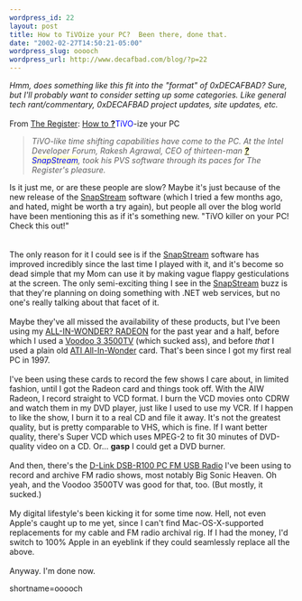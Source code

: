```yaml
--- 
wordpress_id: 22
layout: post
title: How to TiVOize your PC?  Been there, done that.
date: "2002-02-27T14:50:21-05:00"
wordpress_slug: ooooch
wordpress_url: http://www.decafbad.com/blog/?p=22
---
```

<i>Hmm, does something like this fit into the "format" of 0xDECAFBAD?  Sure, but I'll probably want to consider setting up some categories.  Like general tech rant/commentary, 0xDECAFBAD project updates, site updates, etc.</i>
<br /><br />
From <a href="http://www.theregister.co.uk">The Register</a>: <a href="http://www.theregister.co.uk/content/54/24222.html">How to <span style='background : #FFFFCE;'><a href="http://www.decafbad.com/twiki/bin/edit/Main/TiVO?topicparent=Main.FilterData"><b>?</b></a><font color="#0000FF">TiVO</font></span>-ize your PC</a><blockquote><i>TiVO-like time shifting capabilities have come to the PC. At the Intel Developer Forum, Rakesh Agrawal, CEO of thirteen-man <span style='background : #FFFFCE;'><a href="http://www.decafbad.com/twiki/bin/edit/Main/SnapStream?topicparent=Main.FilterData"><b>?</b></a><font color="#0000FF">SnapStream</font></span>, took his PVS software through its paces for The Register's pleasure.</i></blockquote>Is it just me, or are these people are slow?  Maybe it's just because of the new release of the <a href="http://www.snapstream.com">SnapStream</a> software (which I tried a few months ago, and hated, might be worth a try again), but people all over the blog world have been mentioning this as if it's something new.  "TiVO killer on your PC!  Check this out!"  
<br /><br />
The only reason for it I could see is if the <a href="http://www.snapstream.com">SnapStream</a> software has improved incredibly since the last time I played with it, and it's become so dead simple that my Mom can use it by making vague flappy gesticulations at the screen.  The only semi-exciting thing I see in the <a href="http://www.snapstream.com">SnapStream</a> buzz is that they're planning on doing something with .NET web services, but no one's really talking about that facet of it.
<br /><br />
Maybe they've all missed the availability of these products, but I've been using my <a href="http://www.ati.com/na/pages/products/pc/aiw_radeon/index.html">ALL-IN-WONDER? RADEON</a> for the past year and a half, before which I used a <a href="http://www.riva3d.com/3500/">Voodoo 3 3500TV</a> (which sucked ass), and before <i>that</i> I used a plain old <a href="http://www.ati.com/na/pages/products/pc/aiw/index.html">ATI All-In-Wonder</a> card.  That's been since I got my first real PC in 1997.
<br /><br />
I've been using these cards to record the few shows I care about, in limited fashion, until I got the Radeon card and things took off.  With the AIW Radeon, I record straight to VCD format.  I burn the VCD movies onto CDRW and watch them in my DVD player, just like I used to use my VCR.  If I happen to like the show, I burn it to a real CD and file it away.  It's not the greatest quality, but is pretty comparable to VHS, which is fine.  If I want better quality, there's Super VCD which uses MPEG-2 to fit 30 minutes of DVD-quality video on a CD.  Or...  <strong>gasp</strong> I could get a DVD burner.
<br /><br />
And then, there's the <a href="http://www.dlink.com/products/usb/dsbr100/">D-Link DSB-R100 PC FM USB Radio</a> I've been using to record and archive FM radio shows, most notably Big Sonic Heaven.  Oh yeah, and the Voodoo 3500TV was good for that, too.  (But mostly, it sucked.)
<br /><br />
My digital lifestyle's been kicking it for some time now.  Hell, not even Apple's caught up to me yet, since I can't find Mac-OS-X-supported replacements for my cable and FM radio archival rig.  If I had the money, I'd switch to 100% Apple in an eyeblink if they could seamlessly replace all the above.
<br /><br />
Anyway.  I'm done now.
<!--more-->
shortname=ooooch
